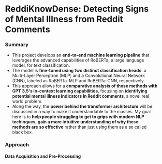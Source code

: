 # ReddiKnowDense: Detecting Signs of Mental Illness from Reddit Comments
### Summary
- This project develops an <b>end-to-end machine learning pipeline</b> that leverages the advanced capabilities of RoBERTa, a large language model, for text classification.
- The model is <b>fine-tuned using two distinct classification heads</b>: a Multi-Layer Perceptron (MLP) and a Convolutional Neural Network (CNN), labeled as RoBERTa-MLP and RoBERTa-CNN, respectively.
- This approach allows for a <b>comparative analysis of these methods with GPT 3.5's in-context learning capabilities</b>, focusing on <b>identifying potential mental illness indicators in Reddit comments</b>, a novel real world problem.
- Along the way, the <b>power behind the transformer architecture</b> will be discussed in a way to make it understandable to the masses. My goal here is to <b>help people struggling to get to grips with modern NLP techinques, gain a more intuitive understanding of why these methods are so effective</b> rather than just using them as a so called black box.

### Approach
#### Data Acquisition and Pre-Processing


